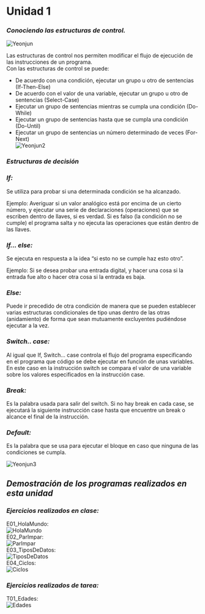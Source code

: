 # Unidad 1
### *Conociendo las estructuras de control.*  
![Yeonjun](https://i.pinimg.com/564x/9e/f7/07/9ef70774832c5225b36a6f0775e93460.jpg)  

Las estructuras de control nos permiten modificar el flujo de ejecución de las instrucciones de un programa.  
Con las estructuras de control se puede:

* De acuerdo con una condición, ejecutar un grupo u otro de sentencias (If-Then-Else)
* De acuerdo con el valor de una variable, ejecutar un grupo u otro de sentencias (Select-Case)
* Ejecutar un grupo de sentencias mientras se cumpla una condición (Do-While)
* Ejecutar un grupo de sentencias hasta que se cumpla una condición (Do-Until)
* Ejecutar un grupo de sentencias un número determinado de veces (For-Next)  
![Yeonjun2](https://i.pinimg.com/564x/2b/c1/0d/2bc10d343d59f056c0c21665bd3fe5fd.jpg)  

### *Estructuras de decisión*  
### *If:*  
Se utiliza para probar si una determinada condición se ha alcanzado.  

Ejemplo: Averiguar si un valor analógico está por encima de un cierto número, y ejecutar una serie de declaraciones (operaciones) que se escriben dentro de llaves, si es verdad. Si es falso (la condición no se cumple) el programa salta y no ejecuta las operaciones que están dentro de las llaves.

### *If… else:*  
Se ejecuta en respuesta a la idea “si esto no se cumple haz esto otro”. 

Ejemplo: Si se desea probar una entrada digital, y hacer una cosa si la entrada fue alto o hacer otra cosa si la entrada es baja.

### *Else:* 
Puede ir precedido de otra condición de manera que se pueden establecer varias estructuras condicionales de tipo unas dentro de las otras (anidamiento) de forma que sean mutuamente excluyentes pudiéndose ejecutar a la vez. 

### *Switch.. case:* 
Al igual que If, Switch... case controla el flujo del programa especificando en el programa que código se debe ejecutar en función de unas variables. En este caso en la instrucción switch se compara el valor de una variable sobre los valores especificados en la instrucción case.

### *Break:*  
Es la palabra usada para salir del switch. Si no hay break en cada case, se ejecutará la siguiente instrucción case hasta que encuentre un break o alcance el final de la instrucción.

### *Default:*  
Es la palabra que se usa para ejecutar el bloque en caso que ninguna de las condiciones se cumpla.  

![Yeonjun3](https://i.pinimg.com/564x/c6/15/e1/c615e13a375e1d466796cea4e79f2973.jpg)  

## *Demostración de los programas realizados en esta unidad*  
### *Ejercicios realizados en clase:*  
E01_HolaMundo:  
![HolaMundo](https://github.com/UP210537/UP210537_CPP/blob/master/U1/Imagenes/HolaMundo.png)  
E02_ParImpar:  
![ParImpar](https://github.com/UP210537/UP210537_CPP/blob/master/U1/Imagenes/ParImpar.png)  
E03_TiposDeDatos:  
![TiposDeDatos](https://github.com/UP210537/UP210537_CPP/blob/master/U1/Imagenes/TiposDeDatos.png)  
E04_Ciclos:  
![Ciclos](https://github.com/UP210537/UP210537_CPP/blob/master/U1/Imagenes/Ciclos.png)  

### *Ejercicios realizados de tarea:*  
T01_Edades:  
![Edades](https://github.com/UP210537/UP210537_CPP/blob/master/U1/Imagenes/Edades.png)  